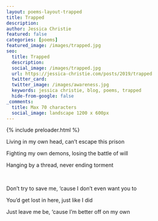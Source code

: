 ```yaml
---
layout: poems-layout-trapped
title: Trapped
description:
author: Jessica Christie
featured: false
categories: [poems]
featured_image: /images/trapped.jpg
seo:
  title: Trapped
  description:
  social_image: /images/trapped.jpg
  url: https://jessica-christie.com/posts/2019/trapped
  twitter_card:
  twitter_image: /images/awareness.jpg
  keywords: jessica christie, blog, poems, trapped
  hide-from-google: false
_comments:
  title: Max 70 characters
  social_image: landscape 1200 x 600px
---
```


{% include preloader.html %}

Living in my own head, can’t escape this prison

Fighting my own demons, losing the battle of will

Hanging by a thread, never ending torment

&nbsp;

Don’t try to save me, ‘cause I don’t even want you to

You’d get lost in here, just like I did

Just leave me be, ‘cause I’m better off on my own

&nbsp;
